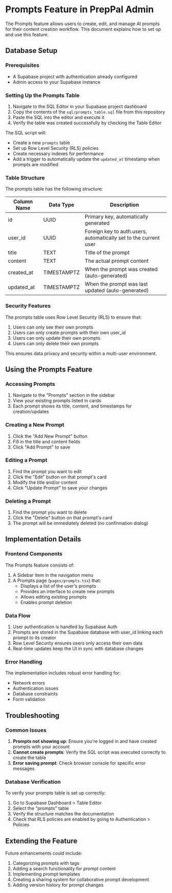 # Prompts Feature in PrepPal Admin

The Prompts feature allows users to create, edit, and manage AI prompts for their content creation workflow. This document explains how to set up and use this feature.

## Database Setup

### Prerequisites

- A Supabase project with authentication already configured
- Admin access to your Supabase instance

### Setting Up the Prompts Table

1. Navigate to the SQL Editor in your Supabase project dashboard
2. Copy the contents of the `sql/prompts_table.sql` file from this repository
3. Paste the SQL into the editor and execute it
4. Verify the table was created successfully by checking the Table Editor

The SQL script will:
- Create a new `prompts` table
- Set up Row Level Security (RLS) policies
- Create necessary indexes for performance
- Add a trigger to automatically update the `updated_at` timestamp when prompts are modified

### Table Structure

The prompts table has the following structure:

| Column Name | Data Type | Description |
|-------------|-----------|-------------|
| id | UUID | Primary key, automatically generated |
| user_id | UUID | Foreign key to auth.users, automatically set to the current user |
| title | TEXT | Title of the prompt |
| content | TEXT | The actual prompt content |
| created_at | TIMESTAMPTZ | When the prompt was created (auto-generated) |
| updated_at | TIMESTAMPTZ | When the prompt was last updated (auto-generated) |

### Security Features

The prompts table uses Row Level Security (RLS) to ensure that:

1. Users can only see their own prompts
2. Users can only create prompts with their own user_id
3. Users can only update their own prompts
4. Users can only delete their own prompts

This ensures data privacy and security within a multi-user environment.

## Using the Prompts Feature

### Accessing Prompts

1. Navigate to the "Prompts" section in the sidebar
2. View your existing prompts listed in cards
3. Each prompt shows its title, content, and timestamps for creation/updates

### Creating a New Prompt

1. Click the "Add New Prompt" button
2. Fill in the title and content fields
3. Click "Add Prompt" to save

### Editing a Prompt

1. Find the prompt you want to edit
2. Click the "Edit" button on that prompt's card
3. Modify the title and/or content
4. Click "Update Prompt" to save your changes

### Deleting a Prompt

1. Find the prompt you want to delete
2. Click the "Delete" button on that prompt's card
3. The prompt will be immediately deleted (no confirmation dialog)

## Implementation Details

### Frontend Components

The Prompts feature consists of:

1. A Sidebar item in the navigation menu
2. A Prompts page (`pages/prompts.tsx`) that:
   - Displays a list of the user's prompts
   - Provides an interface to create new prompts
   - Allows editing existing prompts
   - Enables prompt deletion

### Data Flow

1. User authentication is handled by Supabase Auth
2. Prompts are stored in the Supabase database with user_id linking each prompt to its creator
3. Row Level Security ensures users only access their own data
4. Real-time updates keep the UI in sync with database changes

### Error Handling

The implementation includes robust error handling for:
- Network errors
- Authentication issues
- Database constraints
- Form validation

## Troubleshooting

### Common Issues

1. **Prompts not showing up**: Ensure you're logged in and have created prompts with your account
2. **Cannot create prompts**: Verify the SQL script was executed correctly to create the table
3. **Error saving prompt**: Check browser console for specific error messages

### Database Verification

To verify your prompts table is set up correctly:

1. Go to Supabase Dashboard > Table Editor
2. Select the "prompts" table
3. Verify the structure matches the documentation
4. Check that RLS policies are enabled by going to Authentication > Policies

## Extending the Feature

Future enhancements could include:

1. Categorizing prompts with tags
2. Adding a search functionality for prompt content
3. Implementing prompt templates
4. Creating a sharing system for collaborative prompt development
5. Adding version history for prompt changes 